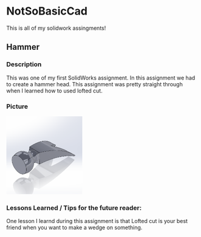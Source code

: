 # NotSoBasicCad
This is all of my solidwork assingments!
## Hammer
### Description
This was one of my first SolidWorks assignment. In this assignment we had to create a hammer head. This assignment was pretty straight through when I learned how to used lofted cut.

### Picture
<img src = "media/hammerhead.PNG" width="200">

### Lessons Learned / Tips for the future reader:
One lesson I learnd during this assignment is that Lofted cut is your best friend when you want to make a wedge on something.

